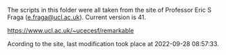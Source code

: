 The scripts in this folder were all taken from the site of Professor Eric S
Fraga (e.fraga@ucl.ac.uk). Current version is 41.

https://www.ucl.ac.uk/~ucecesf/remarkable

Acording to the site, last modification took place at 2022-09-28 08:57:33.
